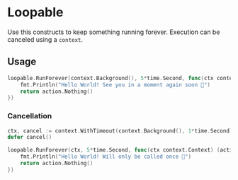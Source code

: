 # Loopable

Use this constructs to keep something running forever.
Execution can be canceled using a `context`.

## Usage

```go
loopable.RunForever(context.Background(), 5*time.Second, func(ctx context.Context) (action.Result, error) {
    fmt.Println("Hello World! See you in a moment again soon 👋")
    return action.Nothing()
})
```

### Cancellation

```go
ctx, cancel := context.WithTimeout(context.Background(), 1*time.Second)
defer cancel()

loopable.RunForever(ctx, 5*time.Second, func(ctx context.Context) (action.Result, error) {
    fmt.Println("Hello World! Will only be called once 👋")
    return action.Nothing()
})
```